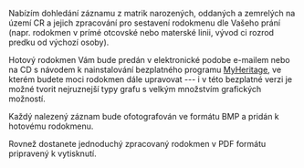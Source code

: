 Nabízím dohledání záznamu z matrik narozených, oddaných a zemrelých na území CR a jejich zpracování pro sestavení rodokmenu dle Vašeho prání (napr. rodokmen v prímé otcovské nebo materské linii, vývod ci rozrod predku od výchozí osoby).

Hotový rodokmen Vám bude predán v elektronické podobe e-mailem nebo na CD s návodem k nainstalování bezplatného programu [MyHeritage](http://www.myheritage.cz), ve kterém budete moci rodokmen dále upravovat --- i v této bezplatné verzi je možné tvorit nejruznejší typy grafu s velkým množstvím grafických možností.

Každý nalezený záznam bude ofotografován ve formátu BMP a pridán k hotovému rodokmenu.

Rovnež dostanete jednoduchý zpracovaný rodokmen v PDF formátu pripravený k vytisknutí.